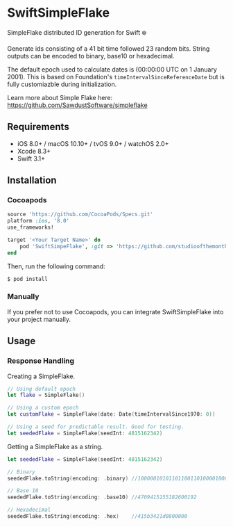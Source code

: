 # SwiftSimpleFlake
SimpleFlake distributed ID generation for Swift ❄️

Generate ids consisting of a 41 bit time followed 23 random bits. String outputs can be encoded to binary, base10 or hexadecimal.

The default epoch used to calculate dates is (00:00:00 UTC on 1 January 2001). This is based on Foundation's `timeIntervalSinceReferenceDate` but is fully customiazble during initialization.

Learn more about Simple Flake here: https://github.com/SawdustSoftware/simpleflake

## Requirements

- iOS 8.0+ / macOS 10.10+ / tvOS 9.0+ / watchOS 2.0+
- Xcode 8.3+
- Swift 3.1+

## Installation

### Cocoapods

```ruby
source 'https://github.com/CocoaPods/Specs.git'
platform :ios, '8.0'
use_frameworks!

target '<Your Target Name>' do
    pod 'SwiftSimpeFlake', :git => 'https://github.com/studioofthemonth/SwiftSimpleFlake.git'
end
```

Then, run the following command:

```bash
$ pod install
```

### Manually

If you prefer not to use Cocoapods, you can integrate SwiftSimpleFlake into your project manually.

## Usage

### Response Handling

Creating a SimpleFlake.

```swift
// Using default epoch
let flake = SimpleFlake()

// Using a custom epoch
let customFlake = SimpleFlake(date: Date(timeIntervalSince1970: 0))

// Using a seed for predictable result. Good for testing.
let seededFlake = SimpleFlake(seedInt: 4815162342)
```

Getting a SimpleFlake as a string.

```swift
let seededFlake = SimpleFlake(seedInt: 4815162342)

// Binary
seededFlake.toString(encoding: .binary) //100000101011011001101000010000111010000100000000000000000000000

// Base 10
seededFlake.toString(encoding: .base10) //4709415155182600192

// Hexadecimal
seededFlake.toString(encoding: .hex)    //415b3421d0800000
```
